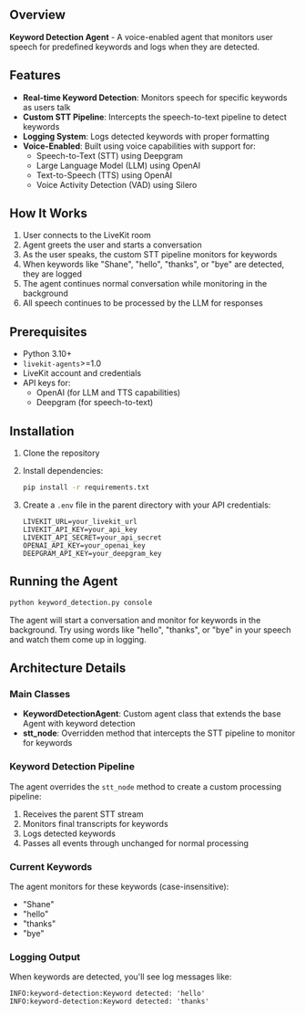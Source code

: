 ## Overview

**Keyword Detection Agent** - A voice-enabled agent that monitors user speech for predefined keywords and logs when they are detected.

## Features

- **Real-time Keyword Detection**: Monitors speech for specific keywords as users talk
- **Custom STT Pipeline**: Intercepts the speech-to-text pipeline to detect keywords
- **Logging System**: Logs detected keywords with proper formatting
- **Voice-Enabled**: Built using voice capabilities with support for:
  - Speech-to-Text (STT) using Deepgram
  - Large Language Model (LLM) using OpenAI
  - Text-to-Speech (TTS) using OpenAI
  - Voice Activity Detection (VAD) using Silero

## How It Works

1. User connects to the LiveKit room
2. Agent greets the user and starts a conversation
3. As the user speaks, the custom STT pipeline monitors for keywords
4. When keywords like "Shane", "hello", "thanks", or "bye" are detected, they are logged
5. The agent continues normal conversation while monitoring in the background
6. All speech continues to be processed by the LLM for responses

## Prerequisites

- Python 3.10+
- `livekit-agents`>=1.0
- LiveKit account and credentials
- API keys for:
  - OpenAI (for LLM and TTS capabilities)
  - Deepgram (for speech-to-text)

## Installation

1. Clone the repository

2. Install dependencies:
   ```bash
   pip install -r requirements.txt
   ```

3. Create a `.env` file in the parent directory with your API credentials:
   ```
   LIVEKIT_URL=your_livekit_url
   LIVEKIT_API_KEY=your_api_key
   LIVEKIT_API_SECRET=your_api_secret
   OPENAI_API_KEY=your_openai_key
   DEEPGRAM_API_KEY=your_deepgram_key
   ```

## Running the Agent

```bash
python keyword_detection.py console
```

The agent will start a conversation and monitor for keywords in the background. Try using words like "hello", "thanks", or "bye" in your speech and watch them come up in logging.

## Architecture Details

### Main Classes

- **KeywordDetectionAgent**: Custom agent class that extends the base Agent with keyword detection
- **stt_node**: Overridden method that intercepts the STT pipeline to monitor for keywords

### Keyword Detection Pipeline

The agent overrides the `stt_node` method to create a custom processing pipeline:
1. Receives the parent STT stream
2. Monitors final transcripts for keywords
3. Logs detected keywords
4. Passes all events through unchanged for normal processing

### Current Keywords

The agent monitors for these keywords (case-insensitive):
- "Shane"
- "hello"
- "thanks"
- "bye"

### Logging Output

When keywords are detected, you'll see log messages like:
```
INFO:keyword-detection:Keyword detected: 'hello'
INFO:keyword-detection:Keyword detected: 'thanks'
```
